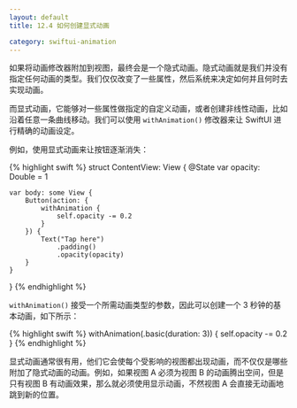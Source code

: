```yaml
---
layout: default
title: 12.4 如何创建显式动画

category: swiftui-animation
---
```


如果将动画修改器附加到视图，最终会是一个隐式动画。隐式动画就是我们并没有指定任何动画的类型。我们仅仅改变了一些属性，然后系统来决定如何并且何时去实现动画。

而显式动画，它能够对一些属性做指定的自定义动画，或者创建非线性动画，比如沿着任意一条曲线移动。我们可以使用 `withAnimation()` 修改器来让 SwiftUI 进行精确的动画设定。

例如，使用显式动画来让按钮逐渐消失：

{% highlight swift %}
struct ContentView: View {
    @State var opacity: Double = 1

    var body: some View {
        Button(action: {
            withAnimation {
                self.opacity -= 0.2
            }
        }) {
            Text("Tap here")
                .padding()
                .opacity(opacity)
        }
    }
}
{% endhighlight %}

`withAnimation()` 接受一个所需动画类型的参数，因此可以创建一个 3 秒钟的基本动画，如下所示：

{% highlight swift %}
withAnimation(.basic(duration: 3)) {
    self.opacity -= 0.2
}
{% endhighlight %}

显式动画通常很有用，他们它会使每个受影响的视图都出现动画，而不仅仅是哪些附加了隐式动画的动画。例如，如果视图 A 必须为视图 B 的动画腾出空间，但是只有视图 B 有动画效果，那么就必须使用显示动画，不然视图 A 会直接无动画地跳到新的位置。